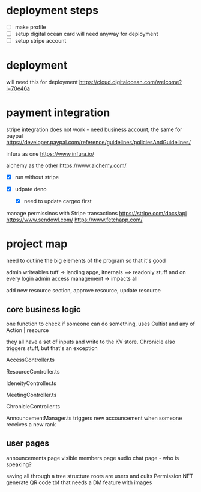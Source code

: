
# deployment steps
- [ ]  make profile
- [ ]  setup digital ocean card will need anyway for deployment
- [ ]  setup stripe account

# deployment
will need this for deployment
https://cloud.digitalocean.com/welcome?i=70e46a

# payment integration
stripe integration does not work - need business account,
the same for paypal
https://developer.paypal.com/reference/guidelines/policiesAndGuidelines/

infura as one
https://www.infura.io/


alchemy as the other
https://www.alchemy.com/


- [x] run without stripe

- [x] udpate deno
  - [x] need to update cargeo first 

manage permissinos with Stripe transactions
https://stripe.com/docs/api
https://www.sendowl.com/
https://www.fetchapp.com/

# project map
need to outline the big elements of the program so that it's good

admin writeables tuff -> landing apge, itnernals ==> readonly stuff and on every login
admin access management -> impacts all

add new resource section, approve resource, update resource

## core business logic
one function to check if someone can do something, uses Cultist and any of Action | resource

they all have a set of inputs and write to the KV store. Chronicle also triggers stuff, but that's an exception

AccessController.ts

ResourceController.ts

IdeneityController.ts

MeetingController.ts

ChronicleController.ts

AnnouncementManager.ts
triggers new accouncement when someone receives a new rank

## user pages
announcements page
visible members page
audio chat page - who is speaking?

saving  all through a tree structure
roots are users and cults
Permission NFT
generate QR code
tbf that needs a DM feature with images 
